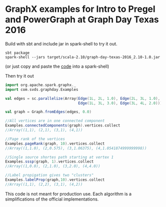 # GraphX examples for Intro to Pregel and PowerGraph at Graph Day Texas 2016 

Build with sbt and include jar in spark-shell to try it out.

```
sbt package
spark-shell --jars target/scala-2.10/graph-day-texas-2016_2.10-1.0.jar
```

(or just copy and paste the [code](src/main/scala/com/svds/graphday/Examples.scala) into a spark-shell)

Then try it out

```scala
import org.apache.spark.graphx._
import com.svds.graphday.Examples

val edges = sc.parallelize(Array(Edge(1L, 2L, 1.0), Edge(2L, 3L, 1.0),
                                 Edge(1L, 3L, 3.0), Edge(3L, 4L, 2.0)))

val graph = Graph.fromEdges(edges, 0.0)

//All vertices are in one connected component
Examples.connectedComponents(graph).vertices.collect
//Array((1,1), (2,1), (3,1), (4,1))

//Page rank of the vertices
Examples.pageRank(graph, 10).vertices.collect
//Array((1,1.0), (2,0.575), (3,1.06375), (4,1.0541874999999998))

//Single source shortes path starting at vertex 1
Examples.sssp(graph, 1).vertices.collect
//Array((1,0.0), (2,1.0), (3,2.0), (4,4.0))

//Label propigation gives two "clusters"
Examples.labelProp(graph,10).vertices.collect
//Array((1,1), (2,2), (3,1), (4,2))
```

This code is not meant for production use. Each algorithm is a simplifications of the official implementations.
